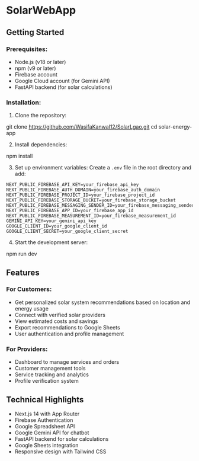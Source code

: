 
# SolarWebApp 

## Getting Started

### Prerequisites:
- Node.js (v18 or later)
- npm (v9 or later)
- Firebase account
- Google Cloud account (for Gemini API)
- FastAPI backend (for solar calculations)

### Installation:

1. Clone the repository:

git clone https://github.com/WasifaKanwal12/SolarLgao.git
cd solar-energy-app


2. Install dependencies:

npm install


3. Set up environment variables:
Create a `.env` file in the root directory and add:
```
NEXT_PUBLIC_FIREBASE_API_KEY=your_firebase_api_key
NEXT_PUBLIC_FIREBASE_AUTH_DOMAIN=your_firebase_auth_domain
NEXT_PUBLIC_FIREBASE_PROJECT_ID=your_firebase_project_id
NEXT_PUBLIC_FIREBASE_STORAGE_BUCKET=your_firebase_storage_bucket
NEXT_PUBLIC_FIREBASE_MESSAGING_SENDER_ID=your_firebase_messaging_sender_id
NEXT_PUBLIC_FIREBASE_APP_ID=your_firebase_app_id
NEXT_PUBLIC_FIREBASE_MEASUREMENT_ID=your_firebase_measurement_id
GEMINI_API_KEY=your_gemini_api_key
GOOGLE_CLIENT_ID=your_google_client_id
GOOGLE_CLIENT_SECRET=your_google_client_secret
```

4. Start the development server:

npm run dev


## Features

### For Customers:
- Get personalized solar system recommendations based on location and energy usage
- Connect with verified solar providers
- View estimated costs and savings
- Export recommendations to Google Sheets
- User authentication and profile management

### For Providers:
- Dashboard to manage services and orders
- Customer management tools
- Service tracking and analytics
- Profile verification system

## Technical Highlights
- Next.js 14 with App Router
- Firebase Authentication
- Google Spreadsheet API
- Google Gemini API for chatbot
- FastAPI backend for solar calculations
- Google Sheets integration
- Responsive design with Tailwind CSS

